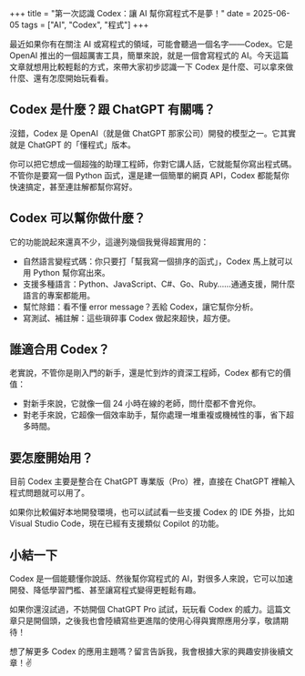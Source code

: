 +++
title = "第一次認識 Codex：讓 AI 幫你寫程式不是夢！"
date = 2025-06-05
tags = ["AI", "Codex", "程式"]
+++

最近如果你有在關注 AI 或寫程式的領域，可能會聽過一個名字——Codex。它是 OpenAI 推出的一個超厲害工具，簡單來說，就是一個會寫程式的 AI。今天這篇文章就想用比較輕鬆的方式，來帶大家初步認識一下 Codex 是什麼、可以拿來做什麼、還有怎麼開始玩看看。

## Codex 是什麼？跟 ChatGPT 有關嗎？

沒錯，Codex 是 OpenAI（就是做 ChatGPT 那家公司）開發的模型之一。它其實就是 ChatGPT 的「懂程式」版本。

你可以把它想成一個超強的助理工程師，你對它講人話，它就能幫你寫出程式碼。不管你是要寫一個 Python 函式，還是建一個簡單的網頁 API，Codex 都能幫你快速搞定，甚至連註解都幫你寫好。

## Codex 可以幫你做什麼？

它的功能說起來還真不少，這邊列幾個我覺得超實用的：
- 自然語言變程式碼：你只要打「幫我寫一個排序的函式」，Codex 馬上就可以用 Python 幫你寫出來。
- 支援多種語言：Python、JavaScript、C#、Go、Ruby……通通支援，開什麼語言的專案都能用。
- 幫忙除錯：看不懂 error message？丟給 Codex，讓它幫你分析。
- 寫測試、補註解：這些瑣碎事 Codex 做起來超快，超方便。

## 誰適合用 Codex？

老實說，不管你是剛入門的新手，還是忙到炸的資深工程師，Codex 都有它的價值：
- 對新手來說，它就像一個 24 小時在線的老師，問什麼都不會兇你。
- 對老手來說，它超像一個效率助手，幫你處理一堆重複或機械性的事，省下超多時間。

## 要怎麼開始用？

目前 Codex 主要是整合在 ChatGPT 專業版（Pro）裡，直接在 ChatGPT 裡輸入程式問題就可以用了。

如果你比較偏好本地開發環境，也可以試試看一些支援 Codex 的 IDE 外掛，比如 Visual Studio Code，現在已經有支援類似 Copilot 的功能。

## 小結一下

Codex 是一個能聽懂你說話、然後幫你寫程式的 AI，對很多人來說，它可以加速開發、降低學習門檻、甚至讓寫程式變得更輕鬆有趣。

如果你還沒試過，不妨開個 ChatGPT Pro 試試，玩玩看 Codex 的威力。這篇文章只是開個頭，之後我也會陸續寫些更進階的使用心得與實際應用分享，敬請期待！

想了解更多 Codex 的應用主題嗎？留言告訴我，我會根據大家的興趣安排後續文章！✌️
